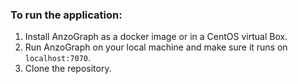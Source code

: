 ### To run the application:
1. Install AnzoGraph as a docker image or in a CentOS virtual Box.
2. Run AnzoGraph on your local machine and make sure it runs on `localhost:7070`.
3. Clone the repository.